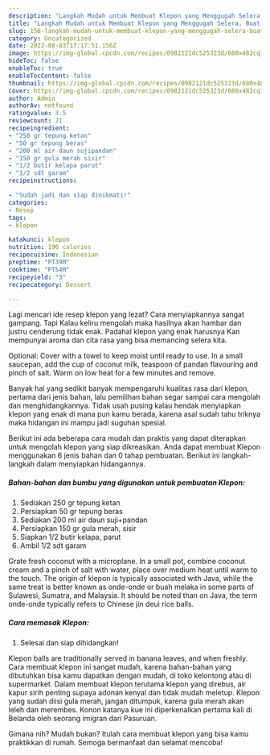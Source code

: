 ```yaml
---
description: "Langkah Mudah untuk Membuat Klepon yang Menggugah Selera, Buat Buka Puasa Enak"
title: "Langkah Mudah untuk Membuat Klepon yang Menggugah Selera, Buat Buka Puasa Enak"
slug: 156-langkah-mudah-untuk-membuat-klepon-yang-menggugah-selera-buat-buka-puasa-enak
category: Uncategorized
date: 2022-08-03T17:17:51.156Z
image: https://img-global.cpcdn.com/recipes/0982121dc525323d/680x482cq70/klepon-foto-resep-utama.jpg
hideToc: false
enableToc: true
enableTocContent: false
thumbnail: https://img-global.cpcdn.com/recipes/0982121dc525323d/680x482cq70/klepon-foto-resep-utama.jpg
cover: https://img-global.cpcdn.com/recipes/0982121dc525323d/680x482cq70/klepon-foto-resep-utama.jpg
author: Admin
authorAv: notfound
ratingvalue: 3.5
reviewcount: 21
recipeingredient:
- "250 gr tepung ketan"
- "50 gr tepung beras"
- "200 ml air daun sujipandan"
- "150 gr gula merah sisir"
- "1/2 butir kelapa parut"
- "1/2 sdt garam"
recipeinstructions:

- "Sudah jadi dan siap dinikmati!"
categories:
- Resep
tags:
- klepon

katakunci: klepon 
nutrition: 196 calories
recipecuisine: Indonesian
preptime: "PT39M"
cooktime: "PT54M"
recipeyield: "3"
recipecategory: Dessert

---
```



Lagi mencari ide resep klepon yang lezat? Cara menyiapkannya sangat gampang. Tapi Kalau keliru mengolah maka hasilnya akan hambar dan justru cenderung tidak enak. Padahal klepon yang enak harusnya Kan mempunyai aroma dan cita rasa yang bisa memancing selera kita.


Optional: Cover with a towel to keep moist until ready to use. In a small saucepan, add the cup of coconut milk, teaspoon of pandan flavouring and pinch of salt. Warm on low heat for a few minutes and remove.

Banyak hal yang sedikit banyak mempengaruhi kualitas rasa dari klepon, pertama dari jenis bahan, lalu pemilihan bahan segar sampai cara mengolah dan menghidangkannya. Tidak usah pusing kalau hendak menyiapkan klepon yang enak di mana pun kamu berada, karena asal sudah tahu triknya maka hidangan ini mampu jadi suguhan spesial.


Berikut ini ada beberapa cara mudah dan praktis yang dapat diterapkan untuk mengolah klepon yang siap dikreasikan. Anda dapat membuat Klepon menggunakan 6 jenis bahan dan 0 tahap pembuatan. Berikut ini langkah-langkah dalam menyiapkan hidangannya.

<!--inarticleads1-->

##### Bahan-bahan dan bumbu yang digunakan untuk pembuatan Klepon:

1. Sediakan 250 gr tepung ketan
1. Persiapkan 50 gr tepung beras
1. Sediakan 200 ml air daun suji+pandan
1. Persiapkan 150 gr gula merah, sisir
1. Siapkan 1/2 butir kelapa, parut
1. Ambil 1/2 sdt garam


Grate fresh coconut with a microplane. In a small pot, combine coconut cream and a pinch of salt with water, place over medium heat until warm to the touch. The origin of klepon is typically associated with Java, while the same treat is better known as onde-onde or buah melaka in some parts of Sulawesi, Sumatra, and Malaysia. It should be noted than on Java, the term onde-onde typically refers to Chinese jin deui rice balls. 

<!--inarticleads2-->

##### Cara memasak Klepon:


1. Selesai dan siap dihidangkan!

Klepon balls are traditionally served in banana leaves, and when freshly. Cara membuat klepon ini sangat mudah, karena bahan-bahan yang dibutuhkan bisa kamu dapatkan dengan mudah, di toko kelontong atau di supermarket. Dalam membuat klepon terutama klepon yang direbus, air kapur sirih penting supaya adonan kenyal dan tidak mudah meletup. Klepon yang sudah diisi gula merah, jangan ditumpuk, karena gula merah akan leleh dan merembes. Konon katanya kue ini diperkenalkan pertama kali di Belanda oleh seorang imigran dari Pasuruan. 

Gimana nih? Mudah bukan? Itulah cara membuat klepon yang bisa kamu praktikkan di rumah. Semoga bermanfaat dan selamat mencoba!
